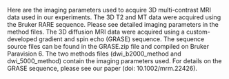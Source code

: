 Here are the imaging parameters used to acquire 3D multi-contrast MRI data used in our experiments. The 3D T2 and MT data were acquired using the Bruker RARE sequence. Please see detailed imaging parameters in the method files. The 3D diffusion MRI data were acquired using a custom-developed gradient and spin echo (GRASE) sequence. The sequence source files can be found in the GRASE.zip file and compiled on Bruker Paravision 6. The two methods files (dwi_b2000_method and dwi_5000_method) contain the imaging parameters used. For details on the GRASE sequence, please see our paper (doi: 10.1002/mrm.22426). 
